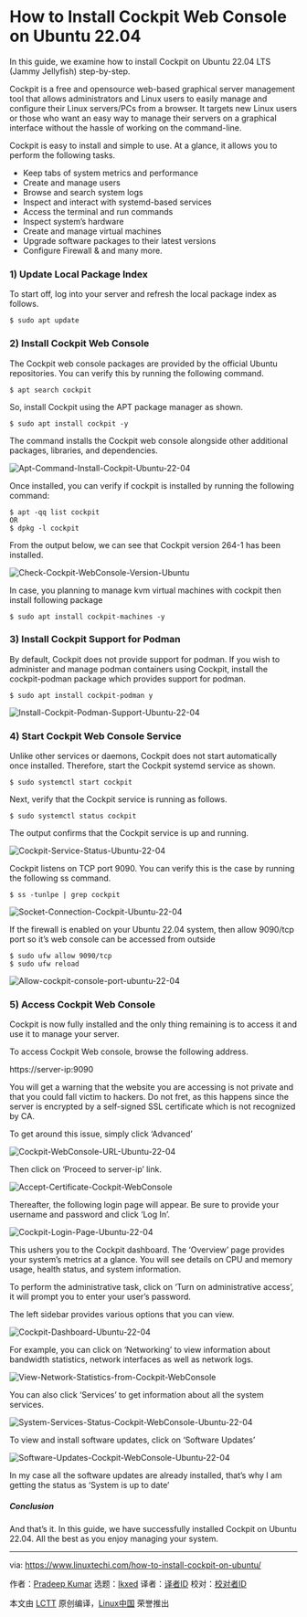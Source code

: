 [#]: subject: "How to Install Cockpit Web Console on Ubuntu 22.04"
[#]: via: "https://www.linuxtechi.com/how-to-install-cockpit-on-ubuntu/"
[#]: author: "Pradeep Kumar https://www.linuxtechi.com/author/pradeep/"
[#]: collector: "lkxed"
[#]: translator: " "
[#]: reviewer: " "
[#]: publisher: " "
[#]: url: " "

How to Install Cockpit Web Console on Ubuntu 22.04
======
In this guide, we examine how to install Cockpit on Ubuntu 22.04 LTS (Jammy Jellyfish) step-by-step.

Cockpit is a free and opensource web-based graphical server management tool that allows administrators and Linux users to easily manage and configure their Linux servers/PCs from a browser. It targets new Linux users or those who want an easy way to manage their servers on a graphical interface without the hassle of working on the command-line.

Cockpit is easy to install and simple to use. At a glance, it allows you to perform the following tasks.

* Keep tabs of system metrics and performance
* Create and manage users
* Browse and search system logs
* Inspect and interact with systemd-based services
* Access the terminal and run commands
* Inspect system’s hardware
* Create and manage virtual machines
* Upgrade software packages to their latest versions
* Configure Firewall & and many more.

### 1) Update Local Package Index

To start off, log into your server and refresh the local package index as follows.

```
$ sudo apt update
```

### 2) Install Cockpit Web Console

The Cockpit web console packages are provided by the official Ubuntu repositories. You can verify this by running the following command.

```
$ apt search cockpit
```

So, install Cockpit using the APT package manager as shown.

```
$ sudo apt install cockpit -y
```

The command installs the Cockpit web console alongside other additional packages, libraries, and dependencies.

![Apt-Command-Install-Cockpit-Ubuntu-22-04][1]

Once installed, you can verify if cockpit is installed by running the following command:

```
$ apt -qq list cockpit
OR
$ dpkg -l cockpit
```

From the output below, we can see that Cockpit version 264-1 has been installed.

![Check-Cockpit-WebConsole-Version-Ubuntu][2]

In case, you planning to manage kvm virtual machines with cockpit then install following package

```
$ sudo apt install cockpit-machines -y
```

### 3) Install Cockpit Support for Podman

By default, Cockpit does not provide support for podman. If you wish to administer and manage podman containers using Cockpit, install the cockpit-podman package which provides support for podman.

```
$ sudo apt install cockpit-podman y
```

![Install-Cockpit-Podman-Support-Ubuntu-22-04][3]

### 4) Start Cockpit Web Console Service

Unlike other services or daemons, Cockpit does not start automatically once installed. Therefore, start the Cockpit systemd service as shown.

```
$ sudo systemctl start cockpit
```

Next, verify that the Cockpit service is running as follows.

```
$ sudo systemctl status cockpit
```

The output confirms that the Cockpit service is up and running.

![Cockpit-Service-Status-Ubuntu-22-04][4]

Cockpit listens on TCP port 9090. You can verify this is the case by running the following ss command.

```
$ ss -tunlpe | grep cockpit
```

![Socket-Connection-Cockpit-Ubuntu-22-04][5]

If the firewall is enabled on your Ubuntu 22.04 system, then allow 9090/tcp port so it’s web console can be accessed from outside

```
$ sudo ufw allow 9090/tcp
$ sudo ufw reload
```

![Allow-cockpit-console-port-ubuntu-22-04][6]

### 5) Access Cockpit Web Console

Cockpit is now fully installed and the only thing remaining is to access it and use it to manage your server.

To access Cockpit Web console, browse the following address.

https://server-ip:9090

You will get a warning that the website you are accessing is not private and that you could fall victim to hackers. Do not fret, as this happens since the server is encrypted by a self-signed SSL certificate which is not recognized by CA.

To get around this issue, simply click ‘Advanced’

![Cockpit-WebConsole-URL-Ubuntu-22-04][7]

Then click on ‘Proceed to server-ip’ link.

![Accept-Certificate-Cockpit-WebConsole][8]

Thereafter, the following login page will appear. Be sure to provide your username and password and click ‘Log In’.

![Cockpit-Login-Page-Ubuntu-22-04][9]

This ushers you to the Cockpit dashboard. The ‘Overview’ page provides your system’s metrics at a glance. You will see details on CPU and memory usage, health status, and system information.

To perform the administrative task, click on ‘Turn on administrative access’, it will prompt you to enter your user’s password.

The left sidebar provides various options that you can view.

![Cockpit-Dashboard-Ubuntu-22-04][10]

For example, you can click on ‘Networking’ to view information about bandwidth statistics, network interfaces as well as network logs.

![View-Network-Statistics-from-Cockpit-WebConsole][11]

You can also click ‘Services’ to get information about all the system services.

![System-Services-Status-Cockpit-WebConsole-Ubuntu-22-04][12]

To view and install software updates, click on ‘Software Updates’

![Software-Updates-Cockpit-WebConsole-Ubuntu-22-04][13]

In my case all the software updates are already installed, that’s why I am getting the status as ‘System is up to date’

##### Conclusion

And that’s it. In this guide, we have successfully installed Cockpit on Ubuntu 22.04. All the best as you enjoy managing your system.

--------------------------------------------------------------------------------

via: https://www.linuxtechi.com/how-to-install-cockpit-on-ubuntu/

作者：[Pradeep Kumar][a]
选题：[lkxed][b]
译者：[译者ID](https://github.com/译者ID)
校对：[校对者ID](https://github.com/校对者ID)

本文由 [LCTT](https://github.com/LCTT/TranslateProject) 原创编译，[Linux中国](https://linux.cn/) 荣誉推出

[a]: https://www.linuxtechi.com/author/pradeep/
[b]: https://github.com/lkxed
[1]: https://www.linuxtechi.com/wp-content/uploads/2022/09/Apt-Command-Install-Cockpit-Ubuntu-22-04.png
[2]: https://www.linuxtechi.com/wp-content/uploads/2022/09/Check-Cockpit-WebConsole-Version-Ubuntu.png
[3]: https://www.linuxtechi.com/wp-content/uploads/2022/09/Install-Cockpit-Podman-Support-Ubuntu-22-04.png
[4]: https://www.linuxtechi.com/wp-content/uploads/2022/09/Cockpit-Service-Status-Ubuntu-22-04.png
[5]: https://www.linuxtechi.com/wp-content/uploads/2022/09/Socket-Connection-Cockpit-Ubuntu-22-04.png
[6]: https://www.linuxtechi.com/wp-content/uploads/2022/09/Allow-cockpit-console-port-ubuntu-22-04.png
[7]: https://www.linuxtechi.com/wp-content/uploads/2022/09/Cockpit-WebConsole-URL-Ubuntu-22-04.png
[8]: https://www.linuxtechi.com/wp-content/uploads/2022/09/Accept-Certificate-Cockpit-WebConsole.png
[9]: https://www.linuxtechi.com/wp-content/uploads/2022/09/Cockpit-Login-Page-Ubuntu-22-04.png
[10]: https://www.linuxtechi.com/wp-content/uploads/2022/09/Cockpit-Dashboard-Ubuntu-22-04.png
[11]: https://www.linuxtechi.com/wp-content/uploads/2022/09/View-Network-Statistics-from-Cockpit-WebConsole.png
[12]: https://www.linuxtechi.com/wp-content/uploads/2022/09/System-Services-Status-Cockpit-WebConsole-Ubuntu-22-04.png
[13]: https://www.linuxtechi.com/wp-content/uploads/2022/09/Software-Updates-Cockpit-WebConsole-Ubuntu-22-04.png
